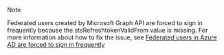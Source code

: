 <!-- markdownlint-disable MD041-->

> [!NOTE]
> Federated users created by Microsoft Graph API are forced to sign in frequently because the stsRefreshtokenValidFrom value is missing.
> For more information about how to fix the issue, see [Federated users in Azure AD are forced to sign in frequently](https://support.microsoft.com/en-us/help/4025960/federated-users-in-azure-ad-are-forced-to-sign-in-frequently)
